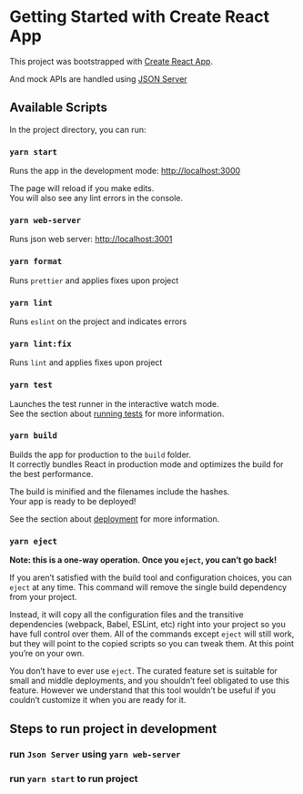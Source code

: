 # Getting Started with Create React App

This project was bootstrapped with [Create React App](https://github.com/facebook/create-react-app).

And mock APIs are handled using [JSON Server](https://github.com/typicode/json-server)

## Available Scripts

In the project directory, you can run:

### `yarn start`

Runs the app in the development mode: [http://localhost:3000](http://localhost:3000)

The page will reload if you make edits.\
You will also see any lint errors in the console.

### `yarn web-server`
Runs json web server: [http://localhost:3001](http://localhost:3001)

### `yarn format`
Runs `prettier` and applies fixes upon project

### `yarn lint`
Runs `eslint` on the project and indicates errors

### `yarn lint:fix`
Runs `lint` and applies fixes upon project

### `yarn test`

Launches the test runner in the interactive watch mode.\
See the section about [running tests](https://facebook.github.io/create-react-app/docs/running-tests) for more information.

### `yarn build`
Builds the app for production to the `build` folder.\
It correctly bundles React in production mode and optimizes the build for the best performance.

The build is minified and the filenames include the hashes.\
Your app is ready to be deployed!

See the section about [deployment](https://facebook.github.io/create-react-app/docs/deployment) for more information.

### `yarn eject`

**Note: this is a one-way operation. Once you `eject`, you can’t go back!**

If you aren’t satisfied with the build tool and configuration choices, you can `eject` at any time. This command will remove the single build dependency from your project.

Instead, it will copy all the configuration files and the transitive dependencies (webpack, Babel, ESLint, etc) right into your project so you have full control over them. All of the commands except `eject` will still work, but they will point to the copied scripts so you can tweak them. At this point you’re on your own.

You don’t have to ever use `eject`. The curated feature set is suitable for small and middle deployments, and you shouldn’t feel obligated to use this feature. However we understand that this tool wouldn’t be useful if you couldn’t customize it when you are ready for it.

## Steps to run project in development

### run `Json Server` using `yarn web-server`

### run `yarn start` to run project

